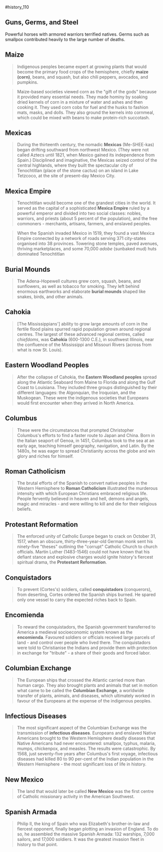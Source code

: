 #history_110

## Guns, Germs, and Steel

Powerful horses with armored warriors terrified natives. Germs such as smallpox contributed heavily to the large number of deaths.

## Maize

> Indigenous peoples became expert at growing plants that would become the primary food crops of the hemisphere, chiefly **maize (corn)**, beans, and squash, but also chili peppers, avocados, and pumpkins.

> Maize-based societies viewed corn as the "gift of the gods" because it provided many essential needs. They made hominy by soaking dried kernels of corn in a mixture of water and ashes and then cooking it. They used corn cobs for fuel and the husks to fashion mats, masks, and dolls. They also ground the kernels into cornmeal, which could be mixed with beans to make protein-rich succotash.

## Mexicas

> During the thirteenth century, the nomadic **Mexicas** (Me-SHEE-kas) began drifting southward from northwest Mexico. (They were not called Aztecs until 1821, when Mexico gained its independence from Spain.) Disciplined and imaginative, the Mexicas seized control of the central highlands, where they built the spectacular city of Tenochtitlan (place of the stone cactus) on an island in Lake Tetzcoco, at the site of present-day Mexico City.

## Mexica Empire

> Tenochtitlan would become one of the grandest cities in the world. It served as the capital of a sophisticated **Mexica Empire** ruled by a powerful emperor and divided into two social classes: nobles, warriors, and priests (about 5 percent of the population), and the free commoners - merchants, artisans, farmers, and enslaved peoples.

> When the Spanish invaded Mexico in 1519, they found a vast Mexica Empire connected by a network of roads serving 371 city-states organised into 38 provinces. Towering stone temples, paved avenues, thriving marketplaces, and some 70,000 *adobe* (sunbaked mud) huts dominated Tenochtitlan

## Burial Mounds

> The Adena-Hopewell cultures grew corn, squash, beans, and sunflowers, as well as tobacco for smoking. They left behind enormous earthworks and elaborate **burial mounds** shaped like snakes, birds, and other animals.

## Cahokia

> \[The Mississippians'] ability to grow large amounts of corn in the fertile flood plains spurred rapid population grown around regional centres. The largest of these advanced regional centres, called *chiefdoms*, was **Cahokia** (600-1300 C.E.), in southwest Illinois, near the confluence of the Mississippi and Missouri Rivers (across from what is now St. Louis).

## Eastern Woodland Peoples

> After the collapse of Cahokia, the **Eastern Woodland peoples** spread along the Atlantic Seaboard from Maine to Florida and along the Gulf Coast to Louisiana. They included three groups distinguished by their different languages: the Algonquian, the Iroquoian, and the Muskogean. These were the indigenous societies that Europeans would first encounter when they arrived in North America.

## Columbus

> These were the circumstances that prompted Christopher Columbus's efforts to find a faster route to Japan and China. Born in the Italian seaport of Genoa, in 1451, Columbus took to the sea at an early age, teaching himself geography, navigation, and Latin. By the 1480s, he was eager to spread Christianity across the globe and win glory and riches for himself.

## Roman Catholicism

> The brutal efforts of the Spanish to convert native peoples in the Western Hemisphere to **Roman Catholicism** illustrated the murderous intensity with which European Christians embraced religious life. People fervently believed in heaven and hell, demons and angels, magic and miracles - and were willing to kill and die for their religious beliefs.

## Protestant Reformation

> The enforced unity of Catholic Europe began to crack on October 31, 1517, when an obscure, thirty-three-year-old German monk sent his ninety-five "theses" outlining the "corrupt" Catholic Church to church officials. Martin Luther (1483-1546) could not have known that his defiant stance and explosive charges would ignite history's fiercest spiritual drama, the **Protestant Reformation**.

## Conquistadors

> To prevent (Cortes's) soldiers, called **conquistadors** (conquerors), from deserting, Cortes ordered the Spanish ships burned. He spared only one vessel to carry the expected riches back to Spain.

## Encomienda

> To reward the conquistadors, the Spanish government transferred to America a medieval socioeconomic system known as the **encomienda**. Favoured soldiers or officials received large parcels of land - and control over people who lived there. The conquistadors were told to Christianise the Indians and provide them with protection in exchange for "tribute" - a share of their goods and forced labor.

## Columbian Exchange

> The European ships that crossed the Atlantic carried more than human cargo. They also brought plants and animals that set in motion what came to be called the **Columbian Exchange**, a worldwide transfer of plants, animals, and diseases, which ultimately worked in favour of the Europeans at the expense of the indigenous peoples.

## Infectious Diseases

> The most significant aspect of the Columbian Exchange was the transmission of **infectious diseases**. Europeans and enslaved Native Americans brought to the Western Hemisphere deadly diseases that Native Americans had never encountered: smallpox, typhus, malaria, mumps, chickenpox, and measles. The results were catastrophic. By 1568, just seventy-five years after Columbus's first voyage, infectious diseases had killed 80 to 90 per-cent of the Indian population in the Western Hemisphere - the most significant loss of life in history.

## New Mexico

> The land that would later be called **New Mexico** was the first centre of Catholic missionary activity in the American Southwest.

## Spanish Armada

> Philip II, the king of Spain who was Elizabeth's brother-in-law and fiercest opponent, finally began plotting an invasion of England. To do so, he assembled the massive Spanish Armada: 132 warships, 7,000 sailors, and 17,000 soldiers. It was the greatest invasion fleet in history to that point.